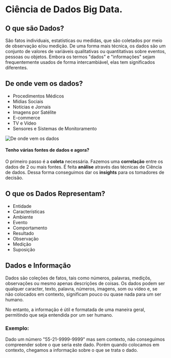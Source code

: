 # Ciência de Dados Big Data.

<div>

## O que são Dados?
São fatos individuais, estatísticas ou medidas, que são coletados por meio de observação e/ou medição. 
De uma forma mais técnica, os dados são um conjunto de valores de variáveis qualitativas ou quantitativas sobre eventos, pessoas ou objetos. 
Embora os termos "dados" e "informações" sejam frequentemente usados de forma intercambiável, elas tem significados diferentes.

## De onde vem os dados?
  * Procedimentos Médicos
  * Mídias Sociais 
  * Notícias e Jornais
  * Imagens por Satélite
  * E-commerce
  * TV e Vídeo
  * Sensores e Sistemas de Monitoramento

![De onde vem os dados](https://user-images.githubusercontent.com/110253107/212936767-72f504e0-3e1e-4317-b7c1-f8d4c7a68352.png)

#### Tenho várias fontes de dados e agora?
O primeiro passo é a **coleta** necessária. Fazemos uma **correlação** entre os dados de 2 ou mais fontes. É feita **análise** através das técnicas de Ciência de dados. Dessa forma conseguimos dar os **insights** para os tomadores de decisão. 

## O que os Dados Representam?
  * Entidade
  * Características
  * Ambiente
  * Evento
  * Comportamento
  * Resultado
  * Observação
  * Medição
  * Suposição

## Dados e Informação
Dados são coleções de fatos, tais como números, palavras, mediçõs, observações ou mesmo apenas descrições de coisas. Os dados podem ser qualquer caracter, texto, palavra, números, imagens, som ou vídeo e, se não colocados em contexto, significam pouco ou quase nada para um ser humano. <br/>

No entanto, a informação é útil e formatada de uma maneira geral, permitindo que seja entendida por um ser humano. <br/>

### Exemplo:
Dado um número "55-21-9999-9999" mas sem contexto, não conseguimos compreender sobre o que seria este dado. Porém quando colocamos em contexto, chegamos a informação sobre o que se trata o dado. 


</div>
